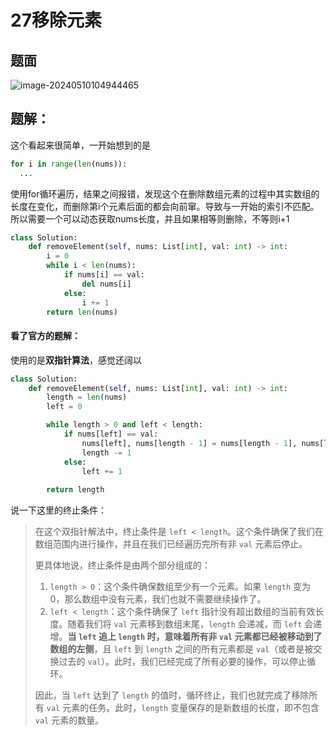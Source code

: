 # 27移除元素

## 题面

![image-20240510104944465](https://product-1256871806.cos.ap-shanghai.myqcloud.com/imgs202405101049551.png)

## 题解：

这个看起来很简单，一开始想到的是

```python
for i in range(len(nums)):
  ...
```

使用for循环遍历，结果之间报错，发现这个在删除数组元素的过程中其实数组的长度在变化，而删除第i个元素后面的都会向前窜。导致与一开始的索引不匹配。所以需要一个可以动态获取nums长度，并且如果相等则删除，不等则i+1

```python
class Solution:
    def removeElement(self, nums: List[int], val: int) -> int:
        i = 0
        while i < len(nums):
            if nums[i] == val:
                del nums[i]
            else:
                i += 1
        return len(nums)
```

#### 看了官方的题解：

使用的是**双指针算法**，感觉还阔以

```python
class Solution:
    def removeElement(self, nums: List[int], val: int) -> int:
        length = len(nums)
        left = 0

        while length > 0 and left < length:
            if nums[left] == val:
                nums[left], nums[length - 1] = nums[length - 1], nums[left]
                length -= 1
            else:
                left += 1
                
        return length
```

说一下这里的终止条件：

>   在这个双指针解法中，终止条件是 `left < length`。这个条件确保了我们在数组范围内进行操作，并且在我们已经遍历完所有非 `val` 元素后停止。
>
>   更具体地说，终止条件是由两个部分组成的：
>
>   1.  `length > 0`：这个条件确保数组至少有一个元素。如果 `length` 变为 0，那么数组中没有元素，我们也就不需要继续操作了。
>   2.  `left < length`：这个条件确保了 `left` 指针没有超出数组的当前有效长度。随着我们将 `val` 元素移到数组末尾，`length` 会递减，而 `left` 会递增。**当 `left` 追上 `length` 时，意味着所有非 `val` 元素都已经被移动到了数组的左侧**，且 `left` 到 `length` 之间的所有元素都是 `val`（或者是被交换过去的 `val`）。此时，我们已经完成了所有必要的操作，可以停止循环。
>
>   因此，当 `left` 达到了 `length` 的值时，循环终止，我们也就完成了移除所有 `val` 元素的任务。此时，`length` 变量保存的是新数组的长度，即不包含 `val` 元素的数量。











